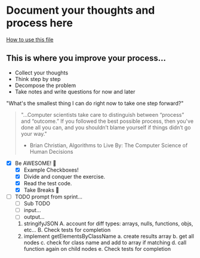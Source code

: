 # Document your thoughts and process here

[How to use this file](https://learn-2.galvanize.com/content_link/github.com/gSchool/docs.student-wiki/reading/Sprint-Planning.md)

## This is where you improve your process...
-  Collect your thoughts
-  Think step by step
-  Decompose the problem
-  Take notes and write questions for now and later

"What's the smallest thing I can do right now to take one step forward?"

> "...Computer scientists take care to distinguish between “process” and “outcome.” If you followed the best possible process, then you've done all you can, and you shouldn’t blame yourself if things didn’t go your way."
> - Brian Christian, Algorithms to Live By: The Computer Science of Human Decisions

- [x] Be AWESOME! 🤩
  - [x] Example Checkboxes!
  - [x] Divide and conquer the exercise.
  - [x] Read the test code.
  - [x] Take Breaks 🥰
- [ ] TODO prompt from sprint...
  - [ ] Sub TODO
  - [ ] input...
  - [ ] output...

  1. stringifyJSON
    A. account for diff types: arrays, nulls, functions, objs, etc...
    B. Check tests for completion
  2. implement getElementsByClassName
    a. create results array
    b. get all nodes
    c. check for class name and add to array if matching
    d. call function again on child nodes
    e. Check tests for completion